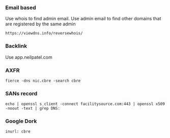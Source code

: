 ### Email based
Use whois to find admin email. Use admin email to find other domains that are registered by the same admin
```
https://viewdns.info/reversewhois/
```

### Backlink
Use app.neilpatel.com

### AXFR
```
fierce -dns nic.cbre -search cbre
```

### SANs record
```
echo | openssl s_client -connect facilitysource.com:443 | openssl x509 -noout -text | grep DNS:
```

### Google Dork
```
inurl: cbre
```
